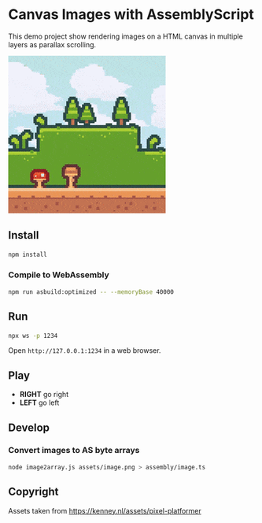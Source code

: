 # Canvas Images with AssemblyScript

This demo project show rendering images on a HTML canvas in multiple layers as parallax scrolling.

![Preview](parallax_preview.gif)

## Install 

```sh
npm install
```

### Compile to WebAssembly

```sh
npm run asbuild:optimized -- --memoryBase 40000
```

## Run
```sh
npx ws -p 1234
```

Open `http://127.0.0.1:1234` in a web browser.

## Play

- **RIGHT** go right
- **LEFT** go left

## Develop

### Convert images to AS byte arrays

```sh
node image2array.js assets/image.png > assembly/image.ts
```

## Copyright

Assets taken from https://kenney.nl/assets/pixel-platformer